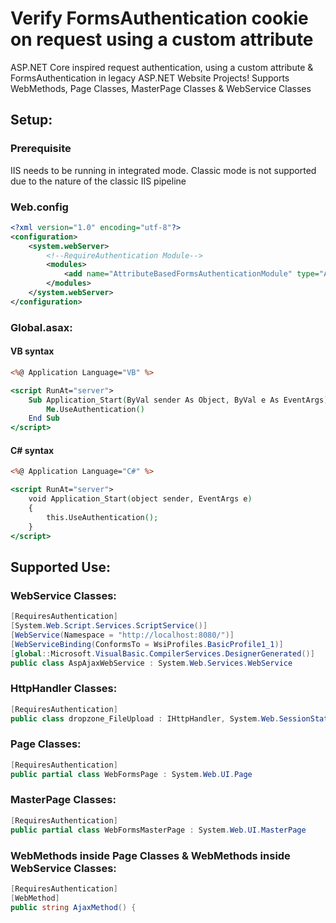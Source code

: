 # Verify FormsAuthentication cookie on request using a custom attribute

ASP.NET Core inspired request authentication, using a custom attribute & FormsAuthentication in legacy ASP.NET Website Projects!
Supports WebMethods, Page Classes, MasterPage Classes & WebService Classes

##  Setup:

### Prerequisite
IIS needs to be running in integrated mode. 
Classic mode is not supported due to the nature of the classic IIS pipeline

### Web.config
```xml
<?xml version="1.0" encoding="utf-8"?>
<configuration>
    <system.webServer>
        <!--RequireAuthentication Module-->
        <modules>
            <add name="AttributeBasedFormsAuthenticationModule" type="AttributeBasedFormsAuthenticationModule" preCondition="integratedMode" />
        </modules>
    </system.webServer>
</configuration>
```

### Global.asax:
#### VB syntax
```asp
<%@ Application Language="VB" %>

<script RunAt="server">
    Sub Application_Start(ByVal sender As Object, ByVal e As EventArgs)
        Me.UseAuthentication()
    End Sub
</script>
```
#### C# syntax
```asp
<%@ Application Language="C#" %>

<script RunAt="server">
    void Application_Start(object sender, EventArgs e)
    {
        this.UseAuthentication();
    }
</script>
```

## Supported Use:
### WebService Classes:
```csharp 
[RequiresAuthentication]
[System.Web.Script.Services.ScriptService()]
[WebService(Namespace = "http://localhost:8080/")]
[WebServiceBinding(ConformsTo = WsiProfiles.BasicProfile1_1)]
[global::Microsoft.VisualBasic.CompilerServices.DesignerGenerated()]
public class AspAjaxWebService : System.Web.Services.WebService
```
### HttpHandler Classes:
```csharp
[RequiresAuthentication]
public class dropzone_FileUpload : IHttpHandler, System.Web.SessionState.IRequiresSessionState
```
### Page Classes:
```csharp 
[RequiresAuthentication]
public partial class WebFormsPage : System.Web.UI.Page
```
### MasterPage Classes:
```csharp 
[RequiresAuthentication]
public partial class WebFormsMasterPage : System.Web.UI.MasterPage
```
### WebMethods inside Page Classes & WebMethods inside WebService Classes:
```csharp 
[RequiresAuthentication]
[WebMethod]
public string AjaxMethod() {
``` 
